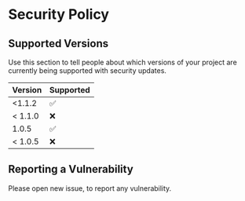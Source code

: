 # Security Policy

## Supported Versions

Use this section to tell people about which versions of your project are
currently being supported with security updates.

| Version | Supported          |
|---------| ------------------ |
| <1.1.2  | :white_check_mark: |
| < 1.1.0 | :x:                |
| 1.0.5   | :white_check_mark: |
| < 1.0.5 | :x:                |

## Reporting a Vulnerability

Please open new issue, to report any vulnerability.
